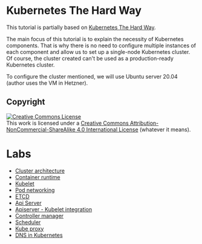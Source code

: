 # Kubernetes The Hard Way

This tutorial is partially based on [Kubernetes The Hard Way](https://github.com/kelseyhightower/kubernetes-the-hard-way).

The main focus of this tutorial is to explain the necessity of Kubernetes components. That is why there is no need to configure multiple instances of each component and allow us to set up a single-node Kubernetes cluster. Of course, the cluster created can't be used as a production-ready Kubernetes cluster.

To configure the cluster mentioned, we will use Ubuntu server 20.04 (author uses the VM in Hetzner).

## Copyright

<a rel="license" href="http://creativecommons.org/licenses/by-nc-sa/4.0/"><img alt="Creative Commons License" style="border-width:0" src="https://i.creativecommons.org/l/by-nc-sa/4.0/88x31.png" /></a><br />This work is licensed under a <a rel="license" href="http://creativecommons.org/licenses/by-nc-sa/4.0/">Creative Commons Attribution-NonCommercial-ShareAlike 4.0 International License</a> (whatever it means).

# Labs

* [Cluster architecture](./docs/00-kubernetes-architecture.md)
* [Container runtime](./docs/01-container-runtime.md)
* [Kubelet](./docs/02-kubelet.md)
* [Pod networking](./docs/03-pod-networking.md)
* [ETCD](./docs/04-etcd.md)
* [Api Server](./docs/05-apiserver.md)
* [Apiserver - Kubelet integration](./docs/06-apiserver-kubelet.md)
* [Controller manager](./docs/07-controller-manager.md)
* [Scheduler](./docs/08-scheduler.md)
* [Kube proxy](./docs/09-kubeproxy.md)
* [DNS in Kubernetes](./docs/10-dns.md)
